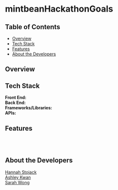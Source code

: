 # mintbeanHackathonGoals


## Table of Contents

- [Overview](#overview)
- [Tech Stack](#tech-stack)
- [Features](#features)
- [About the Developers](#developer)

## <a name="overview"></a>Overview


## <a name="tech-stack"></a>Tech Stack

**Front End:** <br>
**Back End:** <br>
**Frameworks/Libraries:** <br>
**APIs:** 
<br/>

## <a name="features"></a>Features

<br><br>


## <a name="developer"></a>About the Developers <br>
<a href=" " target="_blank">Hannah Stojack</a> <br>
<a href="https://www.linkedin.com/in/ashley-kwan08/" target="_blank">Ashley Kwan</a> <br>
<a href="https://www.linkedin.com/in/wong-s" target="_blank">Sarah Wong</a>
